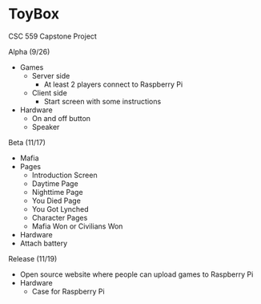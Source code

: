 # ToyBox
CSC 559 Capstone Project

Alpha (9/26)

- Games
  - Server side
    - At least 2 players connect to Raspberry Pi
  - Client side
    - Start screen with some instructions
- Hardware
  - On and off button
  - Speaker
  
 Beta (11/17)
 
 - Mafia
  - Pages
    - Introduction Screen
    - Daytime Page
    - Nighttime Page
    - You Died Page
    - You Got Lynched
    - Character Pages
    - Mafia Won or Civilians Won
 - Hardware
  - Attach battery
  
  Release (11/19)
  
  - Open source website where people can upload games to Raspberry Pi
  - Hardware
    - Case for Raspberry Pi
